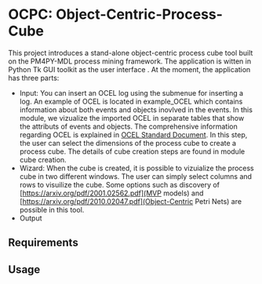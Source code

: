 # OCPC: Object-Centric-Process-Cube

This project introduces a stand-alone object-centric process cube tool built on the PM4PY-MDL process mining framework. The application is witten in Python  Tk  GUI  toolkit  as  the  user interface . At the moment, the application has three parts:
- Input: You can insert an OCEL log using the submenue for inserting a log. An example of OCEL is located in example_OCEL which contains information about both events and objects inovlved in the events. In this module, we vizualize the imported OCEL in separate tables that show the attributs of events and objects. The comprehensive information regarding OCEL is explained in [OCEL Standard Document](http://ocel-standard.org/). In this step, the user can select the dimensions of the process cube to create a process cube. The details of cube creation steps are found in module cube creation.
- Wizard: When the cube is created, it is possible to vizuialize the process cube in two different windows. The user can simply select columns and rows to visuilize the cube. Some options such as discovery of [https://arxiv.org/pdf/2001.02562.pdf](MVP models) and [https://arxiv.org/pdf/2010.02047.pdf](Object-Centric Petri Nets) are possible in this tool. 
- Output
## Requirements
## Usage


